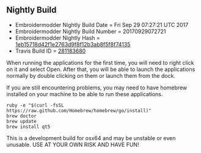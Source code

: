 
Nightly Build
------------------------------

* Embroidermodder Nightly Build Date = Fri Sep 29 07:27:21 UTC 2017
* Embroidermodder Nightly Build Number = 20170929072721
* Embroidermodder Nightly Hash = [1eb15718d42f1e2763d9f8f12b3ab8f5f8f74135](https://github.com/Embroidermodder/Embroidermodder/commit/1eb15718d42f1e2763d9f8f12b3ab8f5f8f74135)
* Travis Build ID = [281183680](https://travis-ci.org/Embroidermodder/Embroidermodder/builds/281183680)

When running the applications for the first time, you will need to right click on it and select Open.
After that, you will be able to launch the applications normally by double clicking on them or launch them from the dock.

If you are still encountering problems, you may need to have homebrew installed on your machine to be able to run these applications.
```
ruby -e "$(curl -fsSL https://raw.github.com/Homebrew/homebrew/go/install)"
brew doctor
brew update
brew install qt5
```

This is a development build for osx64 and may be unstable or even unusable.
USE AT YOUR OWN RISK AND HAVE FUN!

